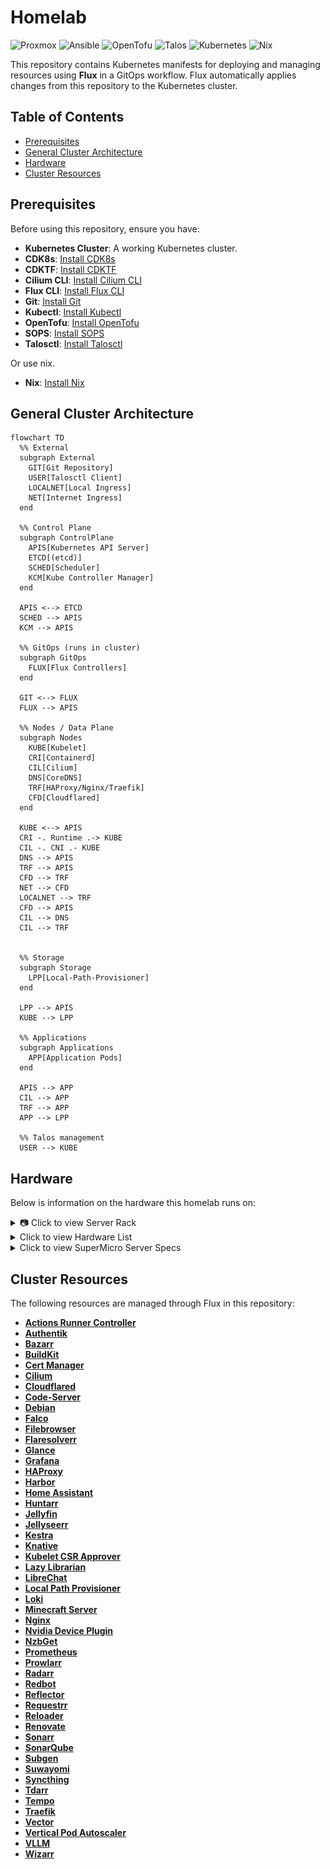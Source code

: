 # Homelab

![Proxmox](https://img.shields.io/badge/Proxmox%209.0.10-proxmox?style=flat-square&logo=proxmox&logoColor=%23E57000&labelColor=%232b2a33&color=%232b2a33)
![Ansible](https://img.shields.io/badge/Ansible%202.18.8-%23EE0000.svg?style=flat-square&logo=ansible&logoColor=white)
![OpenTofu](https://img.shields.io/badge/OpenTofu%201.10.6-623CE4?style=flat-square&logo=opentofu&logoColor=white)
![Talos](https://img.shields.io/badge/Talos%20Linux%201.11.1-%23F36D00?style=flat-square&logo=talos&logoColor=white)
![Kubernetes](https://img.shields.io/badge/Kubernetes%201.34.1-%23326ce5.svg?style=flat-square&logo=kubernetes&logoColor=white)
![Nix](https://img.shields.io/badge/Nix%2025.05-5277C3?style=flat-square&logo=nixos&logoColor=white)

This repository contains Kubernetes manifests for deploying and managing resources using **Flux** in a GitOps workflow. Flux automatically applies changes from this repository to the Kubernetes cluster.

## Table of Contents

- [Prerequisites](#prerequisites)
- [General Cluster Architecture](#general-cluster-architecture)
- [Hardware](#hardware)
- [Cluster Resources](#cluster-resources)

## Prerequisites

Before using this repository, ensure you have:

- **Kubernetes Cluster**: A working Kubernetes cluster.
- **CDK8s**: [Install CDK8s](https://cdk8s.io/docs/latest/cli/installation/)
- **CDKTF**: [Install CDKTF](https://developer.hashicorp.com/terraform/tutorials/cdktf/cdktf-install)
- **Cilium CLI**: [Install Cilium CLI](https://docs.cilium.io/en/stable/gettingstarted/k8s-install-default/#install-the-cilium-cli)
- **Flux CLI**: [Install Flux CLI](https://fluxcd.io/docs/installation/)
- **Git**: [Install Git](https://git-scm.com/book/en/v2/Getting-Started-Installing-Git)
- **Kubectl**: [Install Kubectl](https://kubernetes.io/docs/tasks/tools/)
- **OpenTofu**: [Install OpenTofu](https://opentofu.org/docs/intro/install/)
- **SOPS**: [Install SOPS](https://getsops.io/docs/#download)
- **Talosctl**: [Install Talosctl](https://www.talos.dev/v1.10/talos-guides/install/talosctl/)

Or use nix.

- **Nix**: [Install Nix](https://github.com/DeterminateSystems/nix-installer)

## General Cluster Architecture

```mermaid
flowchart TD
  %% External
  subgraph External
    GIT[Git Repository]
    USER[Talosctl Client]
    LOCALNET[Local Ingress]
    NET[Internet Ingress]
  end

  %% Control Plane
  subgraph ControlPlane
    APIS[Kubernetes API Server]
    ETCD[(etcd)]
    SCHED[Scheduler]
    KCM[Kube Controller Manager]
  end

  APIS <--> ETCD
  SCHED --> APIS
  KCM --> APIS

  %% GitOps (runs in cluster)
  subgraph GitOps
    FLUX[Flux Controllers]
  end

  GIT <--> FLUX
  FLUX --> APIS

  %% Nodes / Data Plane
  subgraph Nodes
    KUBE[Kubelet]
    CRI[Containerd]
    CIL[Cilium]
    DNS[CoreDNS]
    TRF[HAProxy/Nginx/Traefik]
    CFD[Cloudflared]
  end

  KUBE <--> APIS
  CRI -. Runtime .-> KUBE
  CIL -. CNI .- KUBE
  DNS --> APIS
  TRF --> APIS
  CFD --> TRF
  NET --> CFD
  LOCALNET --> TRF
  CFD --> APIS
  CIL --> DNS
  CIL --> TRF


  %% Storage
  subgraph Storage
    LPP[Local-Path-Provisioner]
  end

  LPP --> APIS
  KUBE --> LPP

  %% Applications
  subgraph Applications
    APP[Application Pods]
  end

  APIS --> APP
  CIL --> APP
  TRF --> APP
  APP --> LPP

  %% Talos management
  USER --> KUBE
```

## Hardware

Below is information on the hardware this homelab runs on:

<details>
  <summary>📷 Click to view Server Rack</summary>

<img src="./docs/server_rack.jpeg" alt="Homelab Rack" width="300"/>
</details>

<details>
  <summary>Click to view Hardware List</summary>

- [UniFi Dream Machine Pro](https://store.ui.com/us/en/category/all-cloud-gateways/products/udm-pro)
- [UniFi Enterprise 24 PoE](https://store.ui.com/us/en/products/usw-enterprise-24-poe)
- Basic Patch Panel
- Supermicro Server (See Specs Below)
- [CyberPower UPS](https://www.cyberpowersystems.com/product/ups/pfc-sinewave/cp1500pfcrm2u/)
</details>

<details>
  <summary>Click to view SuperMicro Server Specs</summary>

- Chassis: [SuperMicro SuperChassis 216](https://www.supermicro.com/en/products/chassis/2u/216/sc216be2c-r609jbod)
- PSU (2x): [SuperMicro 920W Platinum Super Quiet](https://store.supermicro.com/media/wysiwyg/productspecs/PWS-920P-SQ/PWS-920P-SQ_quick_spec.pdf)
- Motherboard: [Supermicro X13SAE-F](https://www.supermicro.com/en/products/motherboard/x13sae-f)
- CPU: [Intel i9 14900K](https://www.intel.com/content/www/us/en/products/sku/236773/intel-core-i9-processor-14900k-36m-cache-up-to-6-00-ghz/specifications.html)
- Memory (4x): [MEM-Store 48GB DDR5-4800MHz UDIMM ECC RAM](https://www.ebay.com/itm/205361780350?_skw=ddr5+x13sae&itmmeta=01JZ0TKE59VY4SVBFZCFZX65AM&hash=item2fd084167e:g:pYsAAOSwt3hoKGu2&itmprp=enc%3AAQAKAAAA8FkggFvd1GGDu0w3yXCmi1dRM0UvCMIXXuRtGvP1U0hYxySNWZ6v%2FH1IHx9NvHxTPBugsoKKGWAJZurMe47er848d9JodLXhjQJLTZllw0iFy0UeU7yOyJXFxEsQsbjQMukpohGX%2BupDrHUFRL2b9lanYMMNKdBWBvqApcgJV6mNUkd45LbWL91FksGhjB5BLBY0wP4Ad7nbqOfj8jNcHbMrsqnkS3miAhPWkoTubUR%2FIHgZK1ExaiV68B0Q5hLNQz1WssJtzBkAL%2BjfDvv1Ntg72LLsN6BdgOvJkT4JzFuBVsjT5gJzr9TFnTyNLTbuRg%3D%3D%7Ctkp%3ABk9SR87jzZr4ZQ)
- HBA: [LSI SAS 9300-8i](https://docs.broadcom.com/doc/12352000)
- OS Disks (2x): [Intel Optane SSD 1600X Series](https://www.intel.com/content/www/us/en/products/sku/211868/intel-optane-ssd-p1600x-series-58gb-m-2-80mm-pcie-3-0-x4-3d-xpoint/specifications.html)
- Data Disks (24x): [Samsung SAS PM1633_3840](https://download.semiconductor.samsung.com/resources/brochure/pm1633-prodoverview-2015.pdf)
- GPU: [NVIDIA RTX 4000 SFF Ada](https://www.nvidia.com/en-us/products/workstations/rtx-4000-sff/)
- TPU: [Google Coral TPU M.2 B+M](https://coral.ai/products/m2-accelerator-bm)
</details>

## Cluster Resources

The following resources are managed through Flux in this repository:

- [**Actions Runner Controller**](https://github.com/actions/actions-runner-controller)
- [**Authentik**](https://github.com/goauthentik/authentik)
- [**Bazarr**](https://github.com/morpheus65535/bazarr)
- [**BuildKit**](https://github.com/moby/buildkit)
- [**Cert Manager**](https://github.com/cert-manager/cert-manager)
- [**Cilium**](https://github.com/cilium/cilium)
- [**Cloudflared**](https://github.com/cloudflare/cloudflared)
- [**Code-Server**](https://github.com/coder/code-server)
- [**Debian**](https://hub.docker.com/_/debian)
- [**Falco**](https://github.com/falcosecurity/falco)
- [**Filebrowser**](https://github.com/gtsteffaniak/filebrowser)
- [**Flaresolverr**](https://github.com/FlareSolverr/FlareSolverr)
- [**Glance**](https://github.com/glanceapp/glance)
- [**Grafana**](https://github.com/grafana/grafana)
- [**HAProxy**](https://github.com/jcmoraisjr/haproxy-ingress)
- [**Harbor**](https://github.com/goharbor/harbor)
- [**Home Assistant**](https://github.com/home-assistant/core)
- [**Huntarr**](https://github.com/plexguide/Huntarr.io)
- [**Jellyfin**](https://github.com/jellyfin/jellyfin)
- [**Jellyseerr**](https://github.com/fallenbagel/jellyseerr)
- [**Kestra**](https://github.com/kestra-io/kestra)
- [**Knative**](https://github.com/knative/serving)
- [**Kubelet CSR Approver**](https://github.com/postfinance/kubelet-csr-approver)
- [**Lazy Librarian**](https://gitlab.com/LazyLibrarian/LazyLibrarian)
- [**LibreChat**](https://github.com/danny-avila/LibreChat)
- [**Local Path Provisioner**](https://github.com/rancher/local-path-provisioner)
- [**Loki**](https://github.com/grafana/loki)
- [**Minecraft Server**](https://github.com/itzg/docker-minecraft-server)
- [**Nginx**](https://github.com/kubernetes/ingress-nginx)
- [**Nvidia Device Plugin**](https://github.com/NVIDIA/k8s-device-plugin)
- [**NzbGet**](https://github.com/nzbgetcom/nzbget)
- [**Prometheus**](https://github.com/prometheus/prometheus)
- [**Prowlarr**](https://github.com/Prowlarr/Prowlarr)
- [**Radarr**](https://github.com/Radarr/Radarr)
- [**Redbot**](https://github.com/Cog-Creators/Red-DiscordBot)
- [**Reflector**](https://github.com/emberstack/kubernetes-reflector)
- [**Requestrr**](https://github.com/thomst08/requestrr)
- [**Reloader**](https://github.com/stakater/Reloader)
- [**Renovate**](https://github.com/renovatebot/renovate)
- [**Sonarr**](https://github.com/Sonarr/Sonarr)
- [**SonarQube**](https://github.com/SonarSource/sonarqube)
- [**Subgen**](https://github.com/McCloudS/subgen)
- [**Suwayomi**](https://github.com/Suwayomi/Suwayomi-Server)
- [**Syncthing**](https://github.com/syncthing/syncthing)
- [**Tdarr**](https://github.com/HaveAGitGat/Tdarr)
- [**Tempo**](https://github.com/grafana/tempo)
- [**Traefik**](https://github.com/traefik/traefik)
- [**Vector**](https://github.com/vectordotdev/vector)
- [**Vertical Pod Autoscaler**](https://github.com/kubernetes/autoscaler/tree/master/vertical-pod-autoscaler)
- [**VLLM**](https://github.com/vllm-project/vllm)
- [**Wizarr**](https://github.com/wizarrrr/wizarr)
